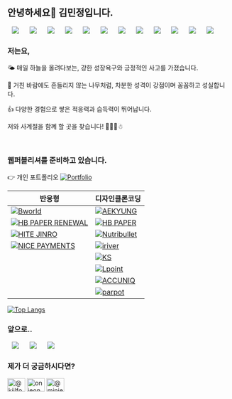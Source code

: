 ## 안녕하세요🤗 김민정입니다.
<div display=flex>
  <img src="https://img.shields.io/badge/css3-1572B6?style=flat-square&logo=css3&logoColor=white" style="height : auto; margin-left : 10px; margin-right : 10px;"/>
  <img src="https://img.shields.io/badge/javascript-F7DF1E?style=flat-square&logo=javascript&logoColor=white" style="height : auto; margin-left : 10px; margin-right : 10px;"/>
  <img src="https://img.shields.io/badge/html5-E34F26?style=flat-square&logo=html5&logoColor=white" style="height : auto; margin-left : 10px; margin-right : 10px;"/>
  <img src="https://img.shields.io/badge/jquery-0769AD?style=flat-square&logo=jquery&logoColor=white" style="height : auto; margin-left : 10px; margin-right : 10px;"/>
  <img src="https://img.shields.io/badge/visualstudiocode-007ACC?style=flat-square&logo=visualstudiocode&logoColor=white" style="height : auto; margin-left : 10px; margin-right : 10px;"/>
  <img src="https://img.shields.io/badge/adobephotoshop-31A8FF?style=flat-square&logo=adobephotoshop&logoColor=white" style="height : auto; margin-left : 10px; margin-right : 10px;"/>
  <img src="https://img.shields.io/badge/adobeillustrator-FF9A00?style=flat-square&logo=adobeillustrator&logoColor=white" style="height : auto; margin-left : 10px; margin-right : 10px;"/>
  <img src="https://img.shields.io/badge/sass-CC6699?style=flat-square&logo=sass&logoColor=white" style="height : auto; margin-left : 10px; margin-right : 10px;"/>
  <img src="https://img.shields.io/badge/github-181717?style=flat-square&logo=github&logoColor=white" style="height : auto; margin-left : 10px; margin-right : 10px;"/>
  <img src="https://img.shields.io/badge/googledrive-4285F4?style=flat-square&logo=googledrive&logoColor=white" style="height : auto; margin-left : 10px; margin-right : 10px;"/>
  <img src="https://img.shields.io/badge/youtube-FF0000?style=flat-square&logo=youtube&logoColor=white" style="height : auto; margin-left : 10px; margin-right : 10px;"/>
  <img src="https://img.shields.io/badge/tistory-000000?style=flat-square&logo=tistory&logoColor=white" style="height : auto; margin-left : 10px; margin-right : 10px;"/>
</div>

### 저는요,

🌤 매일 하늘을 올려다보는, 강한 성장욕구와 긍정적인 사고를 가졌습니다.

🌳 거친 바람에도 흔들리지 않는 나무처럼, 차분한 성격이 강점이며 꼼꼼하고 성실합니다.

👍 다양한 경험으로 쌓은 적응력과 습득력이 뛰어납니다.

저와 사계절을 함꼐 할 곳을 찾습니다! 💮🌊🍂☃ 

<br>


### 웹퍼블리셔를 준비하고 있습니다.

👉 개인 포트폴리오 [![Portfolio](https://img.shields.io/static/v1?label=&message=Portfolio&color=f2ede3&logo=github&logoColor=FFFFFF&labelColor=000605)](https://onjeong721.github.io/KMJ-Portfolio/)

<!-- START OF PROFILE STACK, DO NOT REMOVE -->
| 반응형 | 디자인클론코딩 |
| - | - | 
| [![Bworld](https://img.shields.io/static/v1?label=&message=Bworld&color=000605&logo=github&logoColor=FFFFFF&labelColor=000605)](https://onjeong721.github.io/Bworld/) | [![AEKYUNG](https://img.shields.io/static/v1?label=&message=AEKYUNG&color=000605&logo=github&logoColor=FFFFFF&labelColor=000605)](https://onjeong721.github.io/Aekyung/) |
| [![HB PAPER RENEWAL](https://img.shields.io/static/v1?label=&message=HBPAPERRENEWAL&color=000605&logo=github&logoColor=FFFFFF&labelColor=000605)](https://onjeong721.github.io/HB-PAPER-RENEWAL/)| [![HB PAPER](https://img.shields.io/static/v1?label=&message=HBPAPER&color=000605&logo=github&logoColor=FFFFFF&labelColor=000605)](https://onjeong721.github.io/HBPAPER/)|
| [![HITE JINRO](https://img.shields.io/static/v1?label=&message=HITEJINRO&color=000605&logo=github&logoColor=FFFFFF&labelColor=000605)](https://onjeong721.github.io/HITEJINRO/) | [![Nutribullet](https://img.shields.io/static/v1?label=&message=Nutribullet&color=000605&logo=github&logoColor=FFFFFF&labelColor=000605)](https://onjeong721.github.io/Nutribullet/)|
|[![NICE PAYMENTS](https://img.shields.io/static/v1?label=&message=NICEPAYMENTS&color=000605&logo=github&logoColor=FFFFFF&labelColor=000605)](https://onjeong721.github.io/NICE-PAYMENTS/) | [![iriver](https://img.shields.io/static/v1?label=&message=iriver&color=000605&logo=github&logoColor=FFFFFF&labelColor=000605)](https://onjeong721.github.io/iriver/) | 
| |[![KS](https://img.shields.io/static/v1?label=&message=kswallcoverings&color=000605&logo=github&logoColor=FFFFFF&labelColor=000605)](https://onjeong721.github.io/kswallcoverings/) |
| | [![Lpoint](https://img.shields.io/static/v1?label=&message=Lpoint&color=000605&logo=github&logoColor=FFFFFF&labelColor=000605)](https://onjeong721.github.io/L-point/)|
||[![ACCUNIQ](https://img.shields.io/static/v1?label=&message=ACCUNIQ&color=000605&logo=github&logoColor=FFFFFF&labelColor=000605)](https://onjeong721.github.io/ACCUNIQ/)|
|| [![parpot](https://img.shields.io/static/v1?label=&message=parpot&color=000605&logo=github&logoColor=FFFFFF&labelColor=000605)]( https://onjeong721.github.io/ppf-parpot/ )|

[![Top Langs](https://github-readme-stats.vercel.app/api/top-langs/?username=onjeong721&layout=compact&)](https://github.com/onjeong721/github-readme-stats)


### 앞으로..
<div display=flex>
  <img src="https://img.shields.io/badge/vuedotjs-4FC08D?style=flat-square&logo=vuedotjs&logoColor=white" style="height : auto; margin-left : 10px; margin-right : 10px;"/>
  <img src="https://img.shields.io/badge/nodedotjs-339933?style=flat-square&logo=nodedotjs&logoColor=white" style="height : auto; margin-left : 10px; margin-right : 10px;"/>
  <img src="https://img.shields.io/badge/c-A8B9CC?style=flat-square&logo=c&logoColor=white" style="height : auto; margin-left : 10px; margin-right : 10px;"/>
</div>

### 제가 더 궁금하시다면?
<p align="left">
<a href="https://codepen.io/@kjilfoqp-the-decoder" target="blank"><img align="center" src="https://raw.githubusercontent.com/rahuldkjain/github-profile-readme-generator/master/src/images/icons/Social/codepen.svg" alt="@kjilfoqp-the-decoder" height="30" width="40" /></a>
<a href="https://instagram.com/onjeong0721" target="blank"><img align="center" src="https://raw.githubusercontent.com/rahuldkjain/github-profile-readme-generator/master/src/images/icons/Social/instagram.svg" alt="onjeong0721" height="30" width="40" /></a>
<a href="https://www.youtube.com/c/@minjeong721" target="blank"><img align="center" src="https://raw.githubusercontent.com/rahuldkjain/github-profile-readme-generator/master/src/images/icons/Social/youtube.svg" alt="@minjeong721" height="30" width="40" /></a>
</p>

